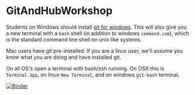 # GitAndHubWorkshop

Students on Windows should install [git for windows](https://git-scm.com/download/win). This will also give you a new terminal with a `bash` shell (in addition to windows `command.com`), which is the standard command line shell on unix like systems. 

Mac users have git pre-installed. If you are a linux user, we'll assume you know what you are doing and have installed git.

On all OS's open a terminal with bash/zsh running. On OSX this is `Terminal.app`, on linux `New Terminal`, and on windows `git-bash` terminal.


[![Binder](https://mybinder.org/badge_logo.svg)](https://mybinder.org/v2/gh/univai-ghf/GitAndHubWorkshop/HEAD)

